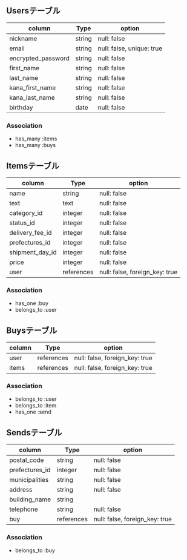 
## Usersテーブル

| column             |  Type   | option                    |
|--------------------|---------|---------------------------|
| nickname           | string  | null: false               |
| email              | string  | null: false, unique: true |
| encrypted_password | string  | null: false               |
| first_name         | string  | null: false               |
| last_name          | string  | null: false               |
| kana_first_name    | string  | null: false               |
| kana_last_name     | string  | null: false               |
| birthday           | date    | null: false               |

### Association

- has_many :items
- has_many :buys

## Itemsテーブル

| column          |  Type      | option                         |
|-----------------|------------|--------------------------------|
| name            | string     | null: false                    |
| text            | text       | null: false                    |
| category_id     | integer    | null: false                    |
| status_id       | integer    | null: false                    |
| delivery_fee_id | integer    | null: false                    |
| prefectures_id  | integer    | null: false                    |
| shipment_day_id | integer    | null: false                    |
| price           | integer    | null: false                    |
| user            | references | null: false, foreign_key: true |

### Association

- has_one :buy
- belongs_to :user

## Buysテーブル

| column          | Type       | option                         |
|-----------------|------------|--------------------------------|
| user            | references | null: false, foreign_key: true |
| items           | references | null: false, foreign_key: true |

### Association

- belongs_to :user
- belongs_to :item
- has_one :send

## Sendsテーブル

| column          | Type       | option                         |
|-----------------|------------|--------------------------------|
| postal_code     | string     | null: false                    |
| prefectures_id  | integer    | null: false                    |
| municipalities  | string     | null: false                    |
| address         | string     | null: false                    |
| building_name   | string     |                                |
| telephone       | string     | null: false                    |
| buy             | references | null: false, foreign_key: true |

### Association

- belongs_to :buy